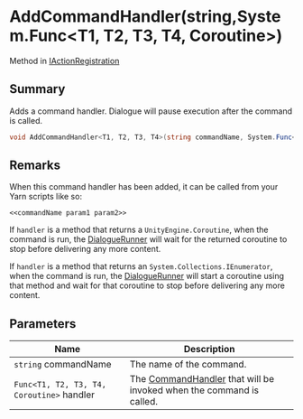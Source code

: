 # AddCommandHandler(string,System.Func\<T1, T2, T3, T4, Coroutine>)

Method in [IActionRegistration](yarn.unity.iactionregistration.md)

## Summary

Adds a command handler. Dialogue will pause execution after the command is called.

```csharp
void AddCommandHandler<T1, T2, T3, T4>(string commandName, System.Func<T1, T2, T3, T4, Coroutine> handler);
```

## Remarks

When this command handler has been added, it can be called from your Yarn scripts like so:

```
<<commandName param1 param2>>
```

If `handler` is a method that returns a `UnityEngine.Coroutine`, when the command is run, the [DialogueRunner](yarn.unity.dialoguerunner.md) will wait for the returned coroutine to stop before delivering any more content.

If `handler` is a method that returns an `System.Collections.IEnumerator`, when the command is run, the [DialogueRunner](yarn.unity.dialoguerunner.md) will start a coroutine using that method and wait for that coroutine to stop before delivering any more content.

## Parameters

| Name                                      | Description                                                                                   |
| ----------------------------------------- | --------------------------------------------------------------------------------------------- |
| `string` commandName                      | The name of the command.                                                                      |
| `Func<T1, T2, T3, T4, Coroutine>` handler | The [CommandHandler](yarn.commandhandler.md) that will be invoked when the command is called. |
